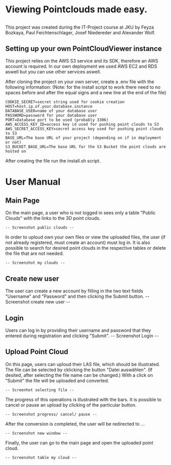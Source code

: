 # Viewing Pointclouds made easy.

## 
This project was created during the IT-Project course at JKU by Feyza Bozkaya, Paul Feichtenschlager, Josef Niedereder and Alexander Wolf.

## Setting up your own PointCloudViewer instance
This project relies on the AWS S3 service and its SDK, therefore an AWS account is required. In our own deployment we used AWS EC2 and RDS aswell but you can use other services aswell.

After cloning the project on your own server, create a .env file with the following information:
(Note: for the install script to work there need to no spaces before and after the equal signs and a new line at the end of the file)
```
COOKIE_SECRET=secret string used for cookie creation
HOST=host.ip.of.your.database.instance
DATABASE_USER=name of your database user
PASSWORD=password for your database user
PORT=Database port to be used (probably 3306)
AWS_ACCESS_KEY_ID=access key id used for pushing point clouds to S3
AWS_SECRET_ACCESS_KEY=secret access key used for pushing point clouds to S3
BASE_URL=The base URL of your project (depending on if in deployment or not)
S3_BUCKET_BASE_URL=The base URL for the S3 Bucket the point clouds are hosted on
```
After creating the file run the install.sh script.

# User Manual

## Main Page
On the main page, a user who is not logged in sees only a table "Public Clouds" with the links to the 3D point clouds. 

    -- Screenshot public clouds -- 

In order to uploud own your own files or view the uploaded files, the user (if not already registered, must create an account) must log in. It is also possible to search for desired point clouds in the respective tables or delete the file that are not needed. 

    -- Screenshot my clouds --

## Create new user
The user can create a new account by filling in the two text fields "Username" and "Password" and then clicking the Submit button. 
    -- Screenshot create new user --

## Login
Users can log in by providing their username and password that they entered during registration and clicking "Submit".
    -- Screenshot Login --

## Upload Point Cloud
On this page, users can uploud their LAS file, which should be illustrated. The file can be selected by cklicking the button "Datei auswählen". (If desited, after selecting the file name can be changed.) With a click on "Submit" the file will be uploaded and converted. 

    -- Screenhot selecting file --
    
The progress of this operations is illustrated with the bars. It is possible to cancel or pause an upload by clicking of the particular button.

    -- Screenshot progress/ cancel/ pause --
    
After the conversion is completed, the user will be redirected to ... 

    -- Screenshot new window --

Finally, the user can go to the main page and open the uploaded point cloud. 

    -- Screenshot table my cloud --

